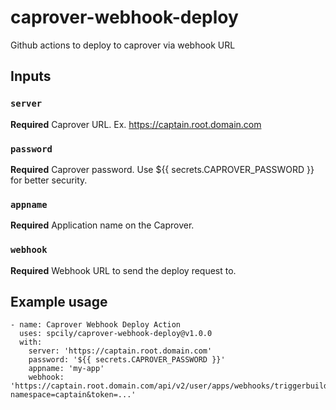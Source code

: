 # caprover-webhook-deploy

Github actions to deploy to caprover via webhook URL

## Inputs

### `server`

**Required** Caprover URL. Ex. https://captain.root.domain.com

### `password`

**Required** Caprover password. Use $\{{ secrets.CAPROVER_PASSWORD }} for better security.

### `appname`

**Required** Application name on the Caprover.

### `webhook`

**Required** Webhook URL to send the deploy request to.

## Example usage

```
- name: Caprover Webhook Deploy Action
  uses: spcily/caprover-webhook-deploy@v1.0.0
  with:
    server: 'https://captain.root.domain.com'
    password: '${{ secrets.CAPROVER_PASSWORD }}'
    appname: 'my-app'
    webhook: 'https://captain.root.domain.com/api/v2/user/apps/webhooks/triggerbuild?namespace=captain&token=...'
```
